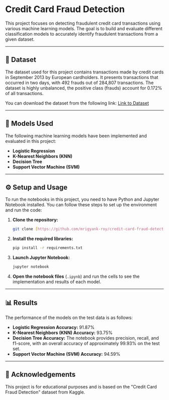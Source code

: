 # Credit Card Fraud Detection

This project focuses on detecting fraudulent credit card transactions using various machine learning models. The goal is to build and evaluate different classification models to accurately identify fraudulent transactions from a given dataset.

---
## 📖 Dataset

The dataset used for this project contains transactions made by credit cards in September 2013 by European cardholders. It presents transactions that occurred in two days, with 492 frauds out of 284,807 transactions. The dataset is highly unbalanced, the positive class (frauds) account for 0.172% of all transactions.

You can download the dataset from the following link:
[Link to Dataset](https://www.kaggle.com/datasets/mlg-ulb/creditcardfraud?select=creditcard.csv)

---
## 🤖 Models Used

The following machine learning models have been implemented and evaluated in this project:

* **Logistic Regression**
* **K-Nearest Neighbors (KNN)**
* **Decision Tree**
* **Support Vector Machine (SVM)**

---
## ⚙️ Setup and Usage

To run the notebooks in this project, you need to have Python and Jupyter Notebook installed. You can follow these steps to set up the environment and run the code:

1.  **Clone the repository:**
    ```bash
    git clone [https://github.com/mrigyank-roy/credit-card-fraud-detection.git](https://github.com/mrigyank-roy/credit-card-fraud-detection.git)
    ```

2.  **Install the required libraries:**
    ```bash
    pip install -r requirements.txt
    ```

3.  **Launch Jupyter Notebook:**
    ```bash
    jupyter notebook
    ```

4.  **Open the notebook files** (`.ipynb`) and run the cells to see the implementation and results of each model.

---
## 📊 Results

The performance of the models on the test data is as follows:

* **Logistic Regression Accuracy:** 91.87%
* **K-Nearest Neighbors (KNN) Accuracy:** 93.75%
* **Decision Tree Accuracy:** The notebook provides precision, recall, and f1-score, with an overall accuracy of approximately 99.93% on the test set.
* **Support Vector Machine (SVM) Accuracy:** 94.59%

---
## 🙏 Acknowledgements

This project is for educational purposes and is based on the "Credit Card Fraud Detection" dataset from Kaggle.

